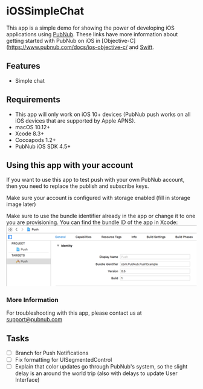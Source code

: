 # iOSSimpleChat

This app is a simple demo for showing the power of developing iOS applications using [PubNub](https://www.pubnub.com/). These links have more information about getting started with PubNub on iOS in [Objective-C](https://www.pubnub.com/docs/ios-objective-c/ and [Swift](https://www.pubnub.com/docs/swift/).

## Features
* Simple chat

## Requirements

* This app will only work on iOS 10+ devices (PubNub push works on all iOS devices that are supported by Apple APNS).
* macOS 10.12+
* Xcode 8.3+
* Cocoapods 1.2+
* PubNub iOS SDK 4.5+

## Using this app with your account
If you want to use this app to test push with your own PubNub account, then you need to replace the publish and subscribe keys. 

Make sure your account is configured with storage enabled (fill in storage image later)

Make sure to use the bundle identifier already in the app or change it to one you are provisioning. You can find the bundle ID of the app in Xcode:
![Image of app bundle ID](https://raw.githubusercontent.com/pubnub/iOSPush/assets/update-bundle-id.png)


### More Information

For troubleshooting with this app, please contact us at support@pubnub.com

## Tasks

- [ ] Branch for Push Notifications
- [ ] Fix formatting for UISegmentedControl
- [ ] Explain that color updates go through PubNub's system, so the slight delay is an around the world trip (also with delays to update User Interface)